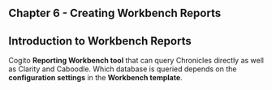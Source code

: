 
## Chapter 6 - Creating Workbench Reports


 
##  Introduction to Workbench Reports  

 
Cogito **Reporting Workbench tool** that can query Chronicles directly as well as Clarity 
and Caboodle. Which database is queried depends on the **configuration settings** in the 
**Workbench template**.



